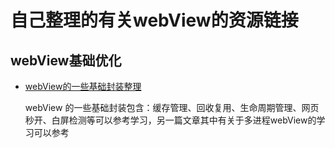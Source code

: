 # 自己整理的有关webView的资源链接

## webView基础优化

* [webView的一些基础封装整理](https://juejin.cn/post/7143025767268810759)


  webView 的一些基础封装包含：缓存管理、回收复用、生命周期管理、网页秒开、白屏检测等可以参考学习，另一篇文章其中有关于多进程webView的学习可以参考